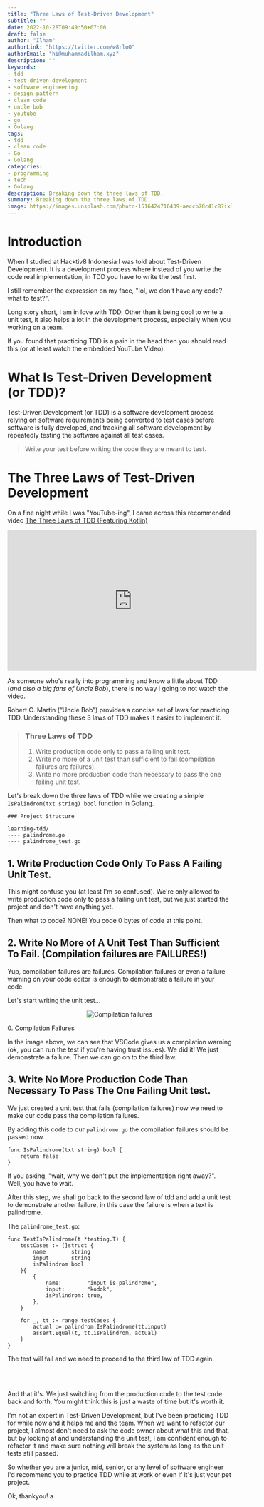 ```yaml
---
title: "Three Laws of Test-Driven Development"
subtitle: ""
date: 2022-10-28T09:49:50+07:00
draft: false
author: "Ilham"
authorLink: "https://twitter.com/w8rloO"
authorEmail: "hi@muhammadilham.xyz"
description: ""
keywords:
- tdd
- test-driven development
- software engineering
- design pattern
- clean code
- uncle bob
- youtube
- go
- Golang
tags:
- tdd
- clean code
- Go
- Golang
categories:
- programming
- tech
- Golang
description: Breaking down the three laws of TDD.
summary: Breaking down the three laws of TDD.
image: https://images.unsplash.com/photo-1516424716439-aeccb78c41c8?ixlib=rb-4.0.3&ixid=MnwxMjA3fDB8MHxwaG90by1wYWdlfHx8fGVufDB8fHx8&auto=format&fit=crop&w=1738&q=80
---
```

# Introduction
When I studied at Hacktiv8 Indonesia I was told about Test-Driven Development. It is a development process where instead of you write the code real implementation, in TDD you have to write the test first.

I still remember the expression on my face, "lol, we don't have any code? what to test?".

Long story short, I am in love with TDD. Other than it being cool to write a unit test, it also helps a lot in the development process, especially when you working on a team.

If you found that practicing TDD is a pain in the head then you should read this (or at least watch the embedded YouTube Video).

# What Is Test-Driven Development (or TDD)?
Test-Driven Development (or TDD) is a software development process relying on software requirements being converted to test cases before software is fully developed, and tracking all software development by repeatedly testing the software against all test cases.

> Write your test before writing the code they are meant to test.

# The Three Laws of Test-Driven Development
On a fine night while I was "YouTube-ing", I came across this recommended video [The Three Laws of TDD (Featuring Kotlin)](https://www.youtube.com/watch?v=qkblc5WRn-U)

<p align="center">
    <iframe width="560" height="315" src="https://www.youtube.com/embed/qkblc5WRn-U" title="YouTube video player" frameborder="0" allow="accelerometer; autoplay; clipboard-write; encrypted-media; gyroscope; picture-in-picture"></iframe>
</p>

As someone who's really into programming and know a little about TDD (*and also a big fans of Uncle Bob*), there is no way I going to not watch the video.

Robert C. Martin (“Uncle Bob”) provides a concise set of laws for practicing TDD. Understanding these 3 laws of TDD makes it easier to implement it.

> ### Three Laws of TDD
> 1. Write production code only to pass a failing unit test.
> 2. Write no more of a unit test than sufficient to fail (compilation failures are failures).
> 3. Write no more production code than necessary to pass the one failing unit test.

Let's break down the three laws of TDD while we creating a simple `IsPalindrom(txt string) bool` function in Golang.

```
### Project Structure

learning-tdd/
---- palindrome.go
---- palindrome_test.go
```


## 1. Write Production Code Only To Pass A Failing Unit Test.
This might confuse you (at least I'm so confused). We're only allowed to write production code only to pass a failing unit test, but we just started the project and don't have anything yet.

Then what to code? NONE! You code 0 bytes of code at this point.
<script src="https://gist.github.com/mhdiiilham/7cbc329713a6508062d40634e32e60d4.js"></script>

## 2. Write No More of A Unit Test Than Sufficient To Fail. (Compilation failures are FAILURES!)
Yup, compilation failures are failures. Compilation failures or even a failure warning on your code editor is enough to demonstrate a failure in your code.

Let's start writing the unit test...

<p align="center">
  <img src="https://drive.google.com/uc?export=view&id=1Y5iwim1SwKeX2Zco-SOA2KhUY-OdEXnk" alt="Compilation failures"/>
  <figcaption>0. Compilation Failures</figcaption>
</p>

In the image above, we can see that VSCode gives us a compilation warning (ok, you can run the test if you're having trust issues).
We did it! We just demonstrate a failure. Then we can go on to the third law.

## 3. Write No More Production Code Than Necessary To Pass The One Failing Unit test.
We just created a unit test that fails (compilation failures) now we need to make our code pass the compilation failures.

By adding this code to our `palindrome.go` the compilation failures should be passed now.

```
func IsPalindrome(txt string) bool {
	return false
}
```

If you asking, "wait, why we don't put the implementation right away?". Well, you have to wait.

After this step, we shall go back to the second law of tdd and add a unit test to demonstrate another failure, in this case the failure is when a text is palindrome.

The `palindrome_test.go`:
```
func TestIsPalindrome(t *testing.T) {
	testCases := []struct {
		name        string
		input       string
		isPalindrom bool
	}{
		{
			name:        "input is palindrome",
			input:       "kodok",
			isPalindrom: true,
		},
	}

	for _, tt := range testCases {
		actual := palindrom.IsPalindrome(tt.input)
		assert.Equal(t, tt.isPalindrom, actual)
	}
}
```

The test will fail and we need to proceed to the third law of TDD again.

<br/><br/>

And that it's. We just switching from the production code to the test code back and forth. You might think this is just a waste of time but it's worth it.

I'm not an expert in Test-Driven Development, but I've been practicing TDD for while now and it helps me and the team. When we want to refactor our project, I almost don't need to ask the code owner about what this and that, but by looking at and understanding the unit test, I am confident enough to refactor it and make sure nothing will break the system as long as the unit tests still passed.

So whether you are a junior, mid, senior, or any level of software engineer I'd recommend you to practice TDD while at work or even if it's just your pet project.

Ok, thankyou!
a